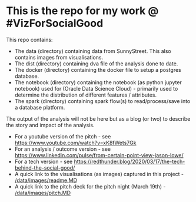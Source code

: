# This is the repo for my work @ #VizForSocialGood

This repo contains:

* The data (directory) containing data from SunnyStreet. This also contains images from visualisations.
* The dist (directory) containing dva file of the analysis done to date.
* The docker (directory) containing the docker file to setup a postgres database.
* The notebook (directory) containing the notebook (as python jupyter notebook) used for (Oracle Data Science Cloud) - primarily used to determine the distribution of different features / attributes.
* The spark (directory) containing spark flow(s) to read/process/save into a database platform.

The output of the analysis will not be here but as a blog (or two) to describe the story and impact of the analysis.

* For a youtube version of the pitch - see https://www.youtube.com/watch?v=xK8fWets7Gk
* For an analysis / outcome version - see https://www.linkedin.com/pulse/from-certain-point-view-jason-lowe/
* For a tech version - see https://redthunder.blog/2020/03/17/the-tech-behind-the-social-good/
* A quick link to the visualisations (as images) captured in this project - [/data/images/readme.MD](/data/images/readme.MD)
* A quick link to the pitch deck for the pitch night (March 19th) - [/data/images/pitch.MD](/data/images/pitch.MD)
